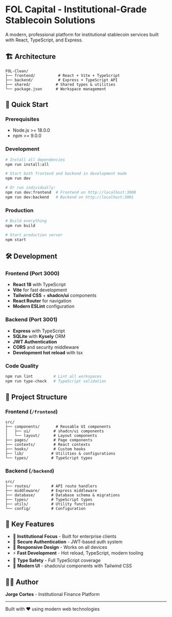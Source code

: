 # FOL Capital - Institutional-Grade Stablecoin Solutions

A modern, professional platform for institutional stablecoin services built with React, TypeScript, and Express.

## 🏗️ Architecture

```
FOL-Clean/
├── frontend/          # React + Vite + TypeScript
├── backend/           # Express + TypeScript API
├── shared/           # Shared types & utilities
└── package.json      # Workspace management
```

## 🚀 Quick Start

### Prerequisites
- Node.js >= 18.0.0
- npm >= 9.0.0

### Development

```bash
# Install all dependencies
npm run install:all

# Start both frontend and backend in development mode
npm run dev

# Or run individually:
npm run dev:frontend  # Frontend on http://localhost:3000
npm run dev:backend   # Backend on http://localhost:3001
```

### Production

```bash
# Build everything
npm run build

# Start production server
npm start
```

## 🛠️ Development

### Frontend (Port 3000)
- **React 18** with TypeScript
- **Vite** for fast development
- **Tailwind CSS** + **shadcn/ui** components
- **React Router** for navigation
- **Modern ESLint** configuration

### Backend (Port 3001)
- **Express** with TypeScript
- **SQLite** with **Kysely** ORM
- **JWT Authentication**
- **CORS** and security middleware
- **Development hot reload** with tsx

### Code Quality
```bash
npm run lint         # Lint all workspaces
npm run type-check   # TypeScript validation
```

## 📁 Project Structure

### Frontend (`/frontend`)
```
src/
├── components/       # Reusable UI components
│   ├── ui/          # shadcn/ui components
│   └── layout/      # Layout components
├── pages/           # Page components
├── contexts/        # React contexts
├── hooks/           # Custom hooks
├── lib/            # Utilities & configurations
└── types/          # TypeScript types
```

### Backend (`/backend`)
```
src/
├── routes/         # API route handlers
├── middleware/     # Express middleware
├── database/       # Database schema & migrations
├── types/          # TypeScript types
├── utils/          # Utility functions
└── config/         # Configuration
```

## 🎯 Key Features

- 🏦 **Institutional Focus** - Built for enterprise clients
- 🔐 **Secure Authentication** - JWT-based auth system
- 📱 **Responsive Design** - Works on all devices
- ⚡ **Fast Development** - Hot reload, TypeScript, modern tooling
- 🧪 **Type Safety** - Full TypeScript coverage
- 🎨 **Modern UI** - shadcn/ui components with Tailwind CSS

## 👨‍💻 Author

**Jorge Cortes** - Institutional Finance Platform

---

Built with ❤️ using modern web technologies
